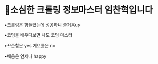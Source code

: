 <h1>🙂소심한 크롤링 정보마스터 임찬혁입니다</h1>

 •크롤링은 힘들었는데 성공하니 즐거움up 

 •코딩을 배우다보면 나도 코딩 마스터 

 •꾸준함은 yes  게으름은 no 

 •배움은 언제나 happy  

